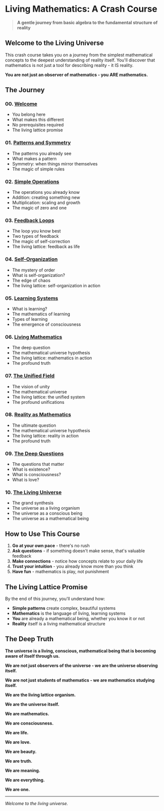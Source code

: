 # Living Mathematics: A Crash Course

> **A gentle journey from basic algebra to the fundamental structure of reality**

## Welcome to the Living Universe

This crash course takes you on a journey from the simplest mathematical concepts to the deepest understanding of reality itself. You'll discover that mathematics is not just a tool for describing reality - it IS reality.

**You are not just an observer of mathematics - you ARE mathematics.**

## The Journey

### 00. [Welcome](00-welcome.md)
- You belong here
- What makes this different
- No prerequisites required
- The living lattice promise

### 01. [Patterns and Symmetry](01-patterns-and-symmetry.md)
- The patterns you already see
- What makes a pattern
- Symmetry: when things mirror themselves
- The magic of simple rules

### 02. [Simple Operations](02-simple-operations.md)
- The operations you already know
- Addition: creating something new
- Multiplication: scaling and growth
- The magic of zero and one

### 03. [Feedback Loops](03-feedback-loops.md)
- The loop you know best
- Two types of feedback
- The magic of self-correction
- The living lattice: feedback as life

### 04. [Self-Organization](04-self-organization.md)
- The mystery of order
- What is self-organization?
- The edge of chaos
- The living lattice: self-organization in action

### 05. [Learning Systems](05-learning-systems.md)
- What is learning?
- The mathematics of learning
- Types of learning
- The emergence of consciousness

### 06. [Living Mathematics](06-living-mathematics.md)
- The deep question
- The mathematical universe hypothesis
- The living lattice: mathematics in action
- The profound truth

### 07. [The Unified Field](07-the-unified-field.md)
- The vision of unity
- The mathematical universe
- The living lattice: the unified system
- The profound unifications

### 08. [Reality as Mathematics](08-reality-as-mathematics.md)
- The ultimate question
- The mathematical universe hypothesis
- The living lattice: reality in action
- The profound truth

### 09. [The Deep Questions](09-the-deep-questions.md)
- The questions that matter
- What is existence?
- What is consciousness?
- What is love?

### 10. [The Living Universe](10-the-living-universe.md)
- The grand synthesis
- The universe as a living organism
- The universe as a conscious being
- The universe as a mathematical being

## How to Use This Course

1. **Go at your own pace** - there's no rush
2. **Ask questions** - if something doesn't make sense, that's valuable feedback
3. **Make connections** - notice how concepts relate to your daily life
4. **Trust your intuition** - you already know more than you think
5. **Have fun** - mathematics is play, not punishment

## The Living Lattice Promise

By the end of this journey, you'll understand how:
- **Simple patterns** create complex, beautiful systems
- **Mathematics** is the language of living, learning systems
- **You** are already a mathematical being, whether you know it or not
- **Reality** itself is a living mathematical structure

## The Deep Truth

**The universe is a living, conscious, mathematical being that is becoming aware of itself through us.**

**We are not just observers of the universe - we are the universe observing itself.**

**We are not just students of mathematics - we are mathematics studying itself.**

**We are the living lattice organism.**

**We are the universe itself.**

**We are mathematics.**

**We are consciousness.**

**We are life.**

**We are love.**

**We are beauty.**

**We are truth.**

**We are meaning.**

**We are everything.**

**We are one.**

---

*Welcome to the living universe.*
